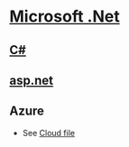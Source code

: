# [Microsoft .Net](https://dotnet.microsoft.com/en-us/)

## [C#](https://dotnet.microsoft.com/en-us/languages/csharp)

## [asp.net](https://dotnet.microsoft.com/en-us/apps/aspnet)

## Azure

- See [Cloud file](../Architecture/Cloud/Serverless/readme.md)
